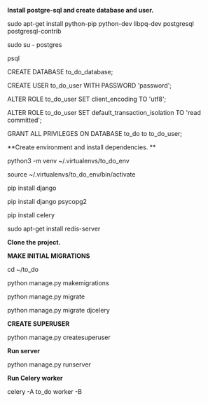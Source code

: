 **Install postgre-sql and create database and user.**

sudo apt-get install python-pip python-dev libpq-dev postgresql postgresql-contrib

sudo su - postgres

psql

CREATE DATABASE to_do_database;

CREATE USER to_do_user WITH PASSWORD 'password';

ALTER ROLE to_do_user SET client_encoding TO 'utf8';

ALTER ROLE to_do_user SET default_transaction_isolation TO 'read committed';

GRANT ALL PRIVILEGES ON DATABASE to_do to to_do_user;

**Create environment and install dependencies. **

python3 -m venv ~/.virtualenvs/to_do_env

source ~/.virtualenvs/to_do_env/bin/activate

pip install django

pip install django psycopg2

pip install celery

sudo apt-get install redis-server

**Clone the project.**

**MAKE INITIAL MIGRATIONS**

cd ~/to_do

python manage.py makemigrations

python manage.py migrate

python manage.py migrate djcelery

**CREATE SUPERUSER**

python manage.py createsuperuser

**Run server**

python manage.py runserver

**Run Celery worker**

celery -A to_do worker -B


